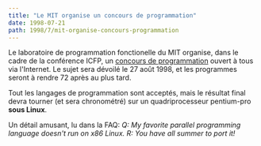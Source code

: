 ```yaml
---
title: "Le MIT organise un concours de programmation"
date: 1998-07-21
path: 1998/7/mit-organise-concours-programmation
---
```


<P>
Le laboratoire de programmation fonctionelle du MIT
organise, dans le cadre de la conférence ICFP, un <A HREF="http://www.ai.mit.edu/extra/icfp-contest/">concours de
programmation</A> ouvert à tous via l'Internet. Le sujet sera dévoilé
le 27 août 1998, et les programmes seront à rendre 72 après au plus tard.
</P>

<P>
Tout les langages de programmation sont acceptés, mais le résultat final
devra tourner (et sera chronométré) sur un quadriprocesseur pentium-pro
<B>sous Linux</B>.
</P>

<P>
Un détail amusant, lu dans la FAQ: <EM>Q: My favorite parallel programming
language doesn't run on x86 Linux. R: You have all summer to port it!</EM>
</P>


